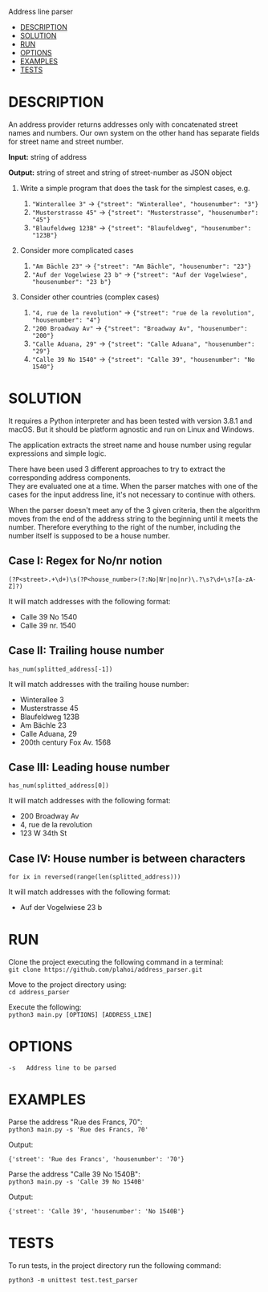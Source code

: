 Address line parser

- [DESCRIPTION](#description)
- [SOLUTION](#solution)
- [RUN](#run)
- [OPTIONS](#options)
- [EXAMPLES](#examples)
- [TESTS](#tests)

# DESCRIPTION
An address provider returns addresses only with concatenated street names and numbers. Our own system on the other hand has separate fields for street name and street number.

**Input:** string of address

**Output:** string of street and string of street-number as JSON object

1. Write a simple program that does the task for the simplest cases, e.g.
   1. `"Winterallee 3"` -> `{"street": "Winterallee", "housenumber": "3"}`
   1. `"Musterstrasse 45"` -> `{"street": "Musterstrasse", "housenumber": "45"}`
   1. `"Blaufeldweg 123B"` -> `{"street": "Blaufeldweg", "housenumber": "123B"}`

2. Consider more complicated cases
   1. `"Am Bächle 23"` -> `{"street": "Am Bächle", "housenumber": "23"}`
   1. `"Auf der Vogelwiese 23 b"` -> `{"street": "Auf der Vogelwiese", "housenumber": "23 b"}`

3. Consider other countries (complex cases)
   1. `"4, rue de la revolution"` -> `{"street": "rue de la revolution", "housenumber": "4"}`
   1. `"200 Broadway Av"` -> `{"street": "Broadway Av", "housenumber": "200"}`
   1. `"Calle Aduana, 29"` -> `{"street": "Calle Aduana", "housenumber": "29"}`
   1. `"Calle 39 No 1540"` -> `{"street": "Calle 39", "housenumber": "No 1540"}`

# SOLUTION
It requires a Python interpreter and has been tested with version 3.8.1 and macOS. But it should be platform agnostic and run on Linux and Windows.

The application extracts the street name and house number using regular expressions and simple logic.

There have been used 3 different approaches to try to extract the corresponding address components.\
They are evaluated one at a time. When the parser matches with one of the cases for the input address line, it's not necessary 
to continue with others.

When the parser doesn't meet any of the 3 given criteria, then the algorithm moves from the end of the address string to the beginning until it meets the number. Therefore everything to the right of the number, including the number itself is supposed to be a house number.

## Case I: Regex for No/nr notion

`(?P<street>.+\d+)\s(?P<house_number>(?:No|Nr|no|nr)\.?\s?\d+\s?[a-zA-Z]?)`

It will match addresses with the following format:
- Calle 39 No 1540
- Calle 39 nr. 1540

## Case II: Trailing house number

`has_num(splitted_address[-1])`

It will match addresses with the trailing house number:
- Winterallee 3
- Musterstrasse 45
- Blaufeldweg 123B
- Am Bächle 23
- Calle Aduana, 29
- 200th century Fox Av. 1568

## Case III: Leading house number

`has_num(splitted_address[0])`

It will match addresses with the following format:
- 200 Broadway Av
- 4, rue de la revolution
- 123 W 34th St

## Case IV: House number is between characters

`for ix in reversed(range(len(splitted_address)))`

It will match addresses with the following format:
- Auf der Vogelwiese 23 b

# RUN
Clone the project executing the following command in a terminal:\
`git clone https://github.com/plahoi/address_parser.git`

Move to the project directory using:\
`cd address_parser`

Execute the following:\
`python3 main.py [OPTIONS] [ADDRESS_LINE]`

# OPTIONS
    -s   Address line to be parsed

# EXAMPLES
Parse the address "Rue des Francs, 70":\
`python3 main.py -s 'Rue des Francs, 70'`
  
Output:
```
{'street': 'Rue des Francs', 'housenumber': '70'}
```

Parse the address "Calle 39 No 1540B":\
`python3 main.py -s 'Calle 39 No 1540B'`
  
Output:
```
{'street': 'Calle 39', 'housenumber': 'No 1540B'}
```

# TESTS
To run tests, in the project directory run the following command:
```
python3 -m unittest test.test_parser
```
